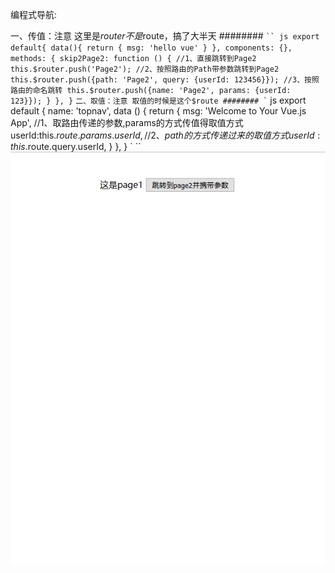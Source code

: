 编程式导航:

一、传值：注意 这里是$router不是$route，搞了大半天
########
` `` js
    export default{
        data(){
            return {
                msg: 'hello vue'
            }
        },
        components: {},
        methods: {
            skip2Page2: function () {
                //1、直接跳转到Page2
                this.$router.push('Page2');
                //2、按照路由的Path带参数跳转到Page2
                this.$router.push({path: 'Page2', query: {userId: 123456}});
                //3、按照路由的命名跳转
                this.$router.push({name: 'Page2', params: {userId: 123}});
            }
        },
    }
` ``
二、取值：注意 取值的时候是这个$route
########
` `` js
    export default {
        name: 'topnav',
        data () {
            return {
                msg: 'Welcome to Your Vue.js App',
                //1、取路由传递的参数,params的方式传值得取值方式
                userId:this.$route.params.userId,
                //2、path的方式传递过来的取值方式
                userId: this.$route.query.userId,
            }
        },
    }
` ``
![image](https://github.com/jiekekeji/MVueWebpack/blob/master/demo005/preview/123.gif)